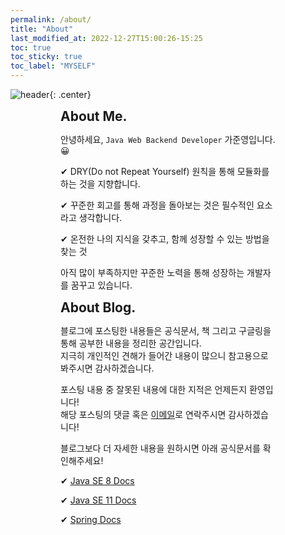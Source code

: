 ```yaml
---
permalink: /about/
title: "About"
last_modified_at: 2022-12-27T15:00:26-15:25
toc: true
toc_sticky: true
toc_label: "MYSELF"
---
```


![header](https://capsule-render.vercel.app/api?type=waving&color=auto&height=300&section=header&text=Ka%20Jun%20Young&fontSize=90&animation=fadeIn&fontAlignY=38&desc=Web%20Back-End%20Developer&descAlignY=51&descAlign=62){: .center}

<div style="margin: 0 auto; padding: 0 5rem">

<h2 style="margin: 0 0 0.5em">About Me.</h2>

<p>안녕하세요, <code class="language-plaintext highlighter-rouge">Java Web Backend Developer</code> 가준영입니다.😀</p>

<p> ✔ DRY(Do not Repeat Yourself) 원칙을 통해 모듈화를 하는 것을 지향합니다.</p>
<p> ✔ 꾸준한 회고를 통해 과정을 돌아보는 것은 필수적인 요소라고 생각합니다.</p>
<p> ✔ 온전한 나의 지식을 갖추고, 함께 성장할 수 있는 방법을 찾는 것</p>

<p>아직 많이 부족하지만 꾸준한 노력을 통해 성장하는 개발자를 꿈꾸고 있습니다.</p>

<h2 style="margin: 0 0 0.5em">About Blog.</h2>

<p>블로그에 포스팅한 내용들은 공식문서, 책 그리고 구글링을 통해 공부한 내용을 정리한 공간입니다.<br>
지극히 개인적인 견해가 들어간 내용이 많으니 참고용으로 봐주시면 감사하겠습니다.</p>

<p>포스팅 내용 중 잘못된 내용에 대한 지적은 언제든지 환영입니다!<br>
해당 포스팅의 댓글 혹은 <a href="kawnsdud@naver.com" target="_blank">이메일</a>로 연락주시면 감사하겠습니다!</p>

<p>블로그보다 더 자세한 내용을 원하시면 아래 공식문서를 확인해주세요!</p>

<p> ✔ <a href="https://docs.oracle.com/javase/8/docs/api/" target="_blank">Java SE 8 Docs</a></p>
<p> ✔ <a href="https://docs.oracle.com/en/java/javase/11/docs/api/index.html" target="_blank">Java SE 11 Docs</a></p>
<p> ✔ <a href="https://docs.spring.io/spring-framework/docs/current/reference/html/index.html" target="_blank">Spring Docs</a></p>

</div>